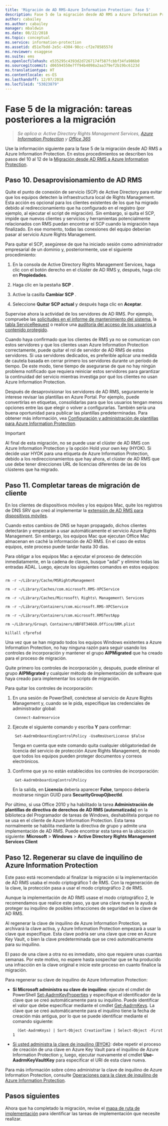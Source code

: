 ```yaml
---
title: 'Migración de AD RMS-Azure Information Protection: fase 5'
description: Fase 5 de la migración desde AD RMS a Azure Information Protection, donde se describen los pasos del 10 al 12 de la migración de AD RMS a Azure Information Protection.
author: cabailey
ms.author: cabailey
manager: mbaldwin
ms.date: 08/22/2018
ms.topic: conceptual
ms.service: information-protection
ms.assetid: d51e7bdd-2e5c-4304-98cc-cf2e7858557d
ms.reviewer: esaggese
ms.suite: ems
ms.openlocfilehash: e535295c4393d2d7267174f587fcbbf34fa986b0
ms.sourcegitcommit: d06594550e7ff94b4098a2aa379ef2b19bc6123d
ms.translationtype: HT
ms.contentlocale: es-ES
ms.lasthandoff: 12/07/2018
ms.locfileid: "53023879"
---
```

# <a name="migration-phase-5---post-migration-tasks"></a>Fase 5 de la migración: tareas posteriores a la migración

>*Se aplica a: Active Directory Rights Management Services, [Azure Information Protection](https://azure.microsoft.com/pricing/details/information-protection) y [Office 365](http://download.microsoft.com/download/E/C/F/ECF42E71-4EC0-48FF-AA00-577AC14D5B5C/Azure_Information_Protection_licensing_datasheet_EN-US.pdf)*


Use la información siguiente para la fase 5 de la migración desde AD RMS a Azure Information Protection. En estos procedimientos se describen los pasos del 10 al 12 de la [Migración desde AD RMS a Azure Information Protection](migrate-from-ad-rms-to-azure-rms.md).

## <a name="step-10-deprovision-ad-rms"></a>Paso 10. Desaprovisionamiento de AD RMS

Quite el punto de conexión de servicio (SCP) de Active Directory para evitar que los equipos detecten la infraestructura local de Rights Management. Esta acción es opcional para los clientes existentes de los que ha migrado debido al redireccionamiento que ha configurado en el registro (por ejemplo, al ejecutar el script de migración). Sin embargo, si quita el SCP, impide que nuevos clientes y servicios y herramientas potencialmente relacionados con RMS puedan encontrar el SCP cuando la migración haya finalizado. En ese momento, todas las conexiones del equipo deberían pasar al servicio Azure Rights Management. 

Para quitar el SCP, asegúrese de que ha iniciado sesión como administrador empresarial de un dominio y, posteriormente, use el siguiente procedimiento:

1. En la consola de Active Directory Rights Management Services, haga clic con el botón derecho en el clúster de AD RMS y, después, haga clic en **Propiedades**.

2. Haga clic en la pestaña **SCP** .

3. Active la casilla **Cambiar SCP** .

4. Seleccione **Quitar SCP actual** y después haga clic en **Aceptar**.

Supervise ahora la actividad de los servidores de AD RMS. Por ejemplo, compruebe las [solicitudes en el informe de mantenimiento del sistema](https://technet.microsoft.com/library/ee221012%28v=ws.10%29.aspx), la [tabla ServiceRequest](https://technet.microsoft.com/library/dd772686%28v=ws.10%29.aspx) o realice una [auditoría del acceso de los usuarios a contenido protegido](http://social.technet.microsoft.com/wiki/contents/articles/3440.ad-rms-frequently-asked-questions-faq.aspx). 

Cuando haya confirmado que los clientes de RMS ya no se comunican con estos servidores y que los clientes usan Azure Information Protection correctamente, puede quitar el rol de servidor de AD RMS de estos servidores. Si usa servidores dedicados, es preferible aplicar una medida de cautela basada en cerrar primero los servidores durante un período de tiempo. De este modo, tiene tiempo de asegurarse de que no hay ningún problema notificado que requiera reiniciar estos servidores para garantizar la continuidad del servicio mientras investiga por qué los clientes no usan Azure Information Protection.

Después de desaprovisionar los servidores de AD RMS, seguramente le interese revisar las plantillas en Azure Portal. Por ejemplo, puede convertirlas en etiquetas, consolidarlas para que los usuarios tengan menos opciones entre las que elegir o volver a configurarlas. También sería una buena oportunidad para publicar las plantillas predeterminadas. Para obtener más información, vea [Configuración y administración de plantillas para Azure Information Protection](./configure-policy-templates.md).

>[!IMPORTANT]
> Al final de esta migración, no se puede usar el clúster de AD RMS con Azure Information Protection y la opción Hold your own key (HYOK). Si decide usar HYOK para una etiqueta de Azure Information Protection, debido a los redireccionamientos que hay ahora, el clúster de AD RMS que use debe tener direcciones URL de licencias diferentes de las de los clústeres que ha migrado.

## <a name="step-11-complete-client-migration-tasks"></a>Paso 11. Completar tareas de migración de cliente

En los clientes de dispositivos móviles y los equipos Mac, quite los registros de DNS SRV que creó al implementar la [extensión de AD RMS para dispositivos móviles](https://technet.microsoft.com/library/dn673574.aspx).

Cuando estos cambios de DNS se hayan propagado, dichos clientes detectarán y empezarán a usar automáticamente el servicio Azure Rights Management. Sin embargo, los equipos Mac que ejecutan Office Mac almacenan en caché la información de AD RMS. En el caso de estos equipos, este proceso puede tardar hasta 30 días. 

Para obligar a los equipos Mac a ejecutar el proceso de detección inmediatamente, en la cadena de claves, busque "adal" y elimine todas las entradas ADAL. Luego, ejecute los siguientes comandos en estos equipos:

````

rm -r ~/Library/Cache/MSRightsManagement

rm -r ~/Library/Caches/com.microsoft.RMS-XPCService

rm -r ~/Library/Caches/Microsoft\ Rights\ Management\ Services

rm -r ~/Library/Containers/com.microsoft.RMS-XPCService

rm -r ~/Library/Containers/com.microsoft.RMSTestApp

rm ~/Library/Group\ Containers/UBF8T346G9.Office/DRM.plist

killall cfprefsd

````

Una vez que se han migrado todos los equipos Windows existentes a Azure Information Protection, no hay ninguna razón para seguir usando los controles de incorporación y mantener el grupo **AIPMigrated** que ha creado para el proceso de migración. 

Quite primero los controles de incorporación y, después, puede eliminar el grupo **AIPMigrated** y cualquier método de implementación de software que haya creado para implementar los scripts de migración.

Para quitar los controles de incorporación:

1. En una sesión de PowerShell, conéctese al servicio de Azure Rights Management y, cuando se le pida, especifique las credenciales de administrador global:

        Connect-Aadrmservice

2. Ejecute el siguiente comando y escriba **Y** para confirmar:

        Set-AadrmOnboardingControlPolicy -UseRmsUserLicense $False
    
    Tenga en cuenta que este comando quita cualquier obligatoriedad de licencia del servicio de protección Azure Rights Management, de modo que todos los equipos pueden proteger documentos y correos electrónicos.

3. Confirme que ya no están establecidos los controles de incorporación:

        Get-AadrmOnboardingControlPolicy

    En la salida, en **Licencia** debería aparecer **False**, tampoco debería mostrarse ningún GUID para **SecurityGroupOjbectId**.

Por último, si usa Office 2010 y ha habilitado la tarea **Administración de plantillas de directiva de derechos de AD RMS (automatizada)** en la biblioteca del Programador de tareas de Windows, deshabilítela porque no se usa en el cliente de Azure Information Protection. Esta tarea normalmente se habilita mediante la directiva de grupo y admite una implementación de AD RMS. Puede encontrar esta tarea en la ubicación siguiente: **Microsoft** > **Windows** > **Active Directory Rights Management Services Client**

## <a name="step-12-rekey-your-azure-information-protection-tenant-key"></a>Paso 12. Regenerar su clave de inquilino de Azure Information Protection

Este paso está recomendado al finalizar la migración si la implementación de AD RMS usaba el modo criptográfico 1 de RMS. Con la regeneración de la clave, la protección pasa a usar el modo criptográfico 2 de RMS. 

Aunque la implementación de AD RMS usase el modo criptográfico 2, le recomendamos que realice este paso, ya que una clave nueva le ayuda a proteger su inquilino de posibles infracciones de seguridad en la clave de AD RMS.

Al regenerar la clave de inquilino de Azure Information Protection, se archivará la clave activa, y Azure Information Protection empezará a usar la clave que especifique. Esta clave podría ser una clave que cree en Azure Key Vault, o bien la clave predeterminada que se creó automáticamente para su inquilino.

El paso de una clave a otra no es inmediato, sino que requiere unas cuantas semanas. Por este motivo, no espere hasta sospechar que se ha producido una infracción en la clave original e inicie este proceso en cuanto finalice la migración.

Para regenerar su clave de inquilino de Azure Information Protection:

- **Si Microsoft administra su clave de inquilino**: ejecute el cmdlet de PowerShell [Set-AadrmKeyProperties](/powershell/module/aadrm/set-aadrmkeyproperties) y especifique el identificador de la clave que se creó automáticamente para su inquilino. Puede identificar el valor que debe especificar mediante el cmdlet [Get-AadrmKeys](/powershell/module/aadrm/get-aadrmkeys). La clave que se creó automáticamente para el inquilino tiene la fecha de creación más antigua, por lo que se puede identificar mediante el comando siguiente:
    
        (Get-AadrmKeys) | Sort-Object CreationTime | Select-Object -First 1

- [Si usted administra la clave de inquilino (BYOK)](/powershell/aadrm/vlatest/use-aadrmkeyvaultkey): debe repetir el proceso de creación de una clave en Azure Key Vault para el inquilino de Azure Information Protection y, luego, ejecutar nuevamente el cmdlet **Use-AadrmKeyVaultKey** para especificar el URI de esta clave nueva. 

Para más información sobre cómo administrar la clave de inquilino de Azure Information Protection, consulte [Operaciones para la clave de inquilino de Azure Information Protection](./operations-tenant-key.md).


## <a name="next-steps"></a>Pasos siguientes

Ahora que ha completado la migración, revise el [mapa de ruta de implementación](deployment-roadmap.md) para identificar las tareas de implementación que necesite realizar.

